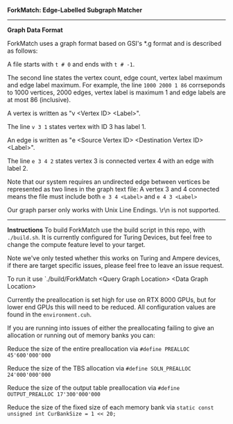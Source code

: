 **ForkMatch: Edge-Labelled Subgraph Matcher**

---

**Graph Data Format**

ForkMatch uses a graph format based on GSI's *.g format and is described as follows:

A file starts with `t # 0` and ends with `t # -1`.

The second line states the vertex count, edge count, vertex label maximum and edge label maximum.
For example, the line `1000 2000 1 86` corrseponds to 1000 vertices, 2000 edges, vertex label is maximum 1 and edge labels are at most 86 (inclusive).

A vertex is written as "v \<Vertex ID\> \<Label\>".

The line `v 3 1` states vertex with ID 3 has label 1.

An edge is written as "e \<Source Vertex ID\> \<Destination Vertex ID\> \<Label\>".

The line `e 3 4 2` states vertex 3 is connected vertex 4 with an edge with label 2.

Note that our system requires an undirected edge between vertices be represented as two lines in the graph text file:
A vertex 3 and 4 connected means the file must include both `e 3 4 <Label>` and `e 4 3 <Label>`

Our graph parser only works with Unix Line Endings. \r\n is not supported.

---

**Instructions**
To build ForkMatch use the build script in this repo, with `./build.sh`. It is currently configured for Turing Devices, but feel free to change the compute feature level to your target. 

Note we've only tested whether this works on Turing and Ampere devices, if there are target specific issues, please feel free to leave an issue request.

To run it use `./build/ForkMatch \<Query Graph Location\> \<Data Graph Location\>

Currently the preallocation is set high for use on RTX 8000 GPUs, but for lower end GPUs this will need to be reduced. All configuration values are found in the `environment.cuh`.

If you are running into issues of either the preallocating failing to give an allocation or running out of memory banks you can:

Reduce the size of the entire preallocation via `#define PREALLOC 45'600'000'000`

Reduce the size of the TBS allocation via `#define SOLN_PREALLOC 24'000'000'000`

Reduce the size of the output table preallocation via `#define OUTPUT_PREALLOC 17'300'000'000`

Reduce the size of the fixed size of each memory bank via `static const unsigned int CurBankSize = 1 << 20;`

<!--
**ForkMatch/ForkMatch** is a ✨ _special_ ✨ repository because its `README.md` (this file) appears on your GitHub profile.

Here are some ideas to get you started:

- 🔭 I’m currently working on ...
- 🌱 I’m currently learning ...
- 👯 I’m looking to collaborate on ...
- 🤔 I’m looking for help with ...
- 💬 Ask me about ...
- 📫 How to reach me: ...
- 😄 Pronouns: ...
- ⚡ Fun fact: ...
-->
